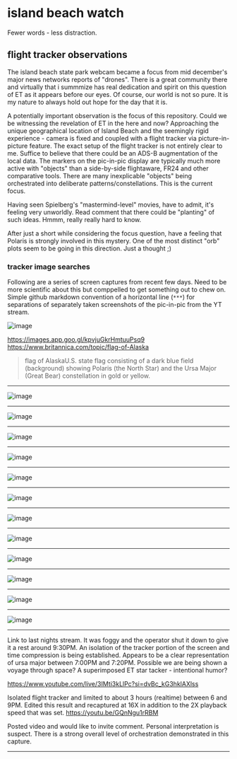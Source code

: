 # island beach watch
Fewer words - less distraction.

## flight tracker observations
The island beach state park webcam became a focus from mid december's major news networks reports of "drones". There is a great community there and virtually that i summmize has real dedication and spirit on this question of ET as it appears before our eyes. Of course, our world is not so pure. It is my nature to always hold out hope for the day that it is.

A potentially important observation is the focus of this repository. Could we be witnessing the revelation of ET in the here and now? Approaching the unique geographical location of Island Beach and the seemingly rigid experience - camera is fixed and coupled with a flight tracker via picture-in-picture feature. The exact setup of the flight tracker is not entirely clear to me. Suffice to believe that there could be an ADS-B augmentation of the local data. The markers on the pic-in-pic display are typically much more active with "objects" than a side-by-side flightaware, FR24 and other comparative tools. There are  many inexplicable "objects" being orchestrated into deliberate patterns/constellations. This is the current focus.

Having seen Spielberg's "mastermind-level" movies, have to admit, it's feeling very unworldly. Read comment that there could be "planting" of such ideas. Hmmm, really really hard to know.

After just a short while considering the focus question, have a feeling that Polaris is strongly involved in this mystery. One of the most distinct "orb" plots seem to be going in this direction. Just a thought ;)

### tracker image searches
Following are a series of screen captures from recent few days. Need to be more scientific about this but comppelled to get something out to chew on. Simple github markdown convention of a horizontal line (`***`) for separations of separately taken screenshots of the pic-in-pic from the YT stream.

![image](https://github.com/user-attachments/assets/3fb04a5a-0728-410e-bc43-f6a286f1fc4c)

https://images.app.goo.gl/kpvjuGkrHmtuuPsq9
https://www.britannica.com/topic/flag-of-Alaska
>flag of AlaskaU.S. state flag consisting of a dark blue field (background) showing Polaris (the North Star) and the Ursa Major (Great Bear) constellation in gold or yellow.
***
![image](https://github.com/user-attachments/assets/bbe1a281-d7f7-4719-b2d0-e7e6cb615e12)
***
![image](https://github.com/user-attachments/assets/86748d42-46ff-461b-9e6a-04857168cb63)
***
![image](https://github.com/user-attachments/assets/b40bb361-1f95-4b71-9233-415751896ebc)
***
![image](https://github.com/user-attachments/assets/833e6a08-16dc-4cde-a0d5-abe7a4c3283a)
***
![image](https://github.com/user-attachments/assets/ea65dc2c-935c-4fdb-be19-71afd2b85d95)
***
![image](https://github.com/user-attachments/assets/0f41dfb1-f4f7-415e-8fc0-738e04bf9af5)
***
![image](https://github.com/user-attachments/assets/8082ea96-202f-462a-9d10-6e44750d775a)
***
![image](https://github.com/user-attachments/assets/e2ed9333-47ae-400e-9694-b68c439d8b6d)
***
![image](https://github.com/user-attachments/assets/91910e87-92a9-44e6-81f3-7aae9ba14d67)
***
![image](https://github.com/user-attachments/assets/cbe0a5e2-82e0-4cfa-b50e-35d2d145b43c)
***
![image](https://github.com/user-attachments/assets/7eb1bb25-6bcf-4fe2-ac14-4946ca04e9b6)
***
![image](https://github.com/user-attachments/assets/c016b74e-1036-4320-9452-265d471c1bb4)
***
Link to last nights stream. It was foggy and the operator shut it down to give it a rest around 9:30PM. An isolation of the tracker portion of the screen and time compression is being established. Appears to be a clear representation of ursa major between 7:00PM and 7:20PM. Possible we are being shown a voyage through space? A superimposed ET star tacker - intentional humor?

https://www.youtube.com/live/3IMti3kLlPc?si=dvBc_kG3hklAXlss

Isolated flight tracker and limited to about 3 hours (realtime) between 6 and 9PM. Edited this result and recaptured at 16X in addition to the 2X playback speed that was set.
https://youtu.be/GQnNgu1rRBM

Posted video and would like to invite comment. Personal interpretation is suspect. There is a strong overall level of orchestration demonstrated in this capture.
***













